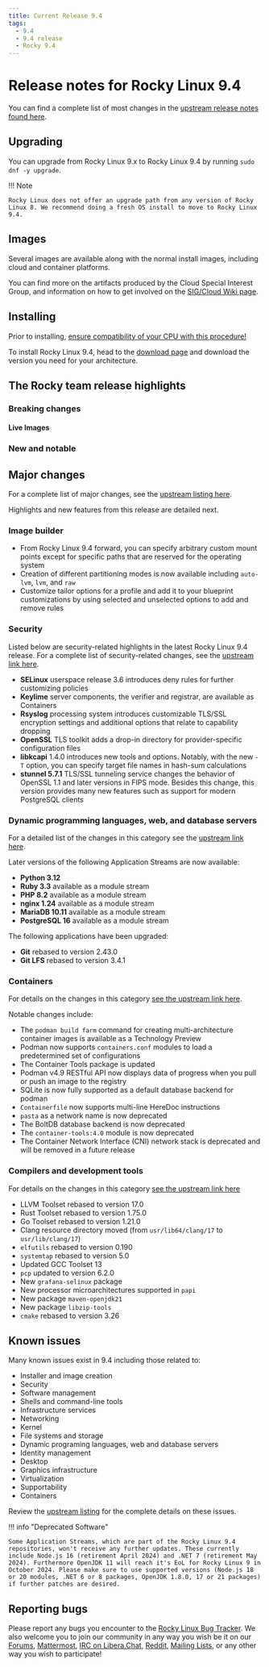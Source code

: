 ```yaml
---
title: Current Release 9.4
tags:
  - 9.4
  - 9.4 release
  - Rocky 9.4
---
```


# Release notes for Rocky Linux 9.4

You can find a complete list of most changes in the [upstream release notes found here](https://access.redhat.com/documentation/en-us/red_hat_enterprise_linux/9/html/9.4_release_notes/index).

## Upgrading

You can upgrade from Rocky Linux 9.x to Rocky Linux 9.4 by running `sudo dnf -y upgrade`.

!!! Note

    Rocky Linux does not offer an upgrade path from any version of Rocky Linux 8. We recommend doing a fresh OS install to move to Rocky Linux 9.4.

## Images

Several images are available along with the normal install images, including cloud and container platforms.

You can find more on the artifacts produced by the Cloud Special Interest Group, and information on how to get involved on the [SIG/Cloud Wiki page](https://sig-cloud.rocky.page/).

## Installing

Prior to installing, [ensure compatibility of your CPU with this procedure!](https://docs.rockylinux.org/gemstones/test_cpu_compat/)

To install Rocky Linux 9.4, head to the [download page](https://rockylinux.org/download/) and download the version you need for your architecture.

## The Rocky team release highlights

### Breaking changes

#### Live Images

### New and notable

## Major changes

For a complete list of major changes, see the [upstream listing here](https://access.redhat.com/documentation/en-us/red_hat_enterprise_linux/9/html/9.4_release_notes/overview#overview-major-changes).

Highlights and new features from this release are detailed next.

### Image builder

* From Rocky Linux 9.4 forward, you can specify arbitrary custom mount points except for specific paths that are reserved for the operating system
* Creation of different partitioning modes is now available including `auto-lvm`, `lvm`, and `raw`
* Customize tailor options for a profile and add it to your blueprint customizations by using selected and unselected options to add and remove rules

### Security

Listed below are security-related highlights in the latest Rocky Linux 9.4 release. For a complete list of security-related changes, see the [upstream link here](https://access.redhat.com/documentation/en-us/red_hat_enterprise_linux/9/html/9.4_release_notes/new-features#new-features-security).

* **SELinux** userspace release 3.6 introduces deny rules for further customizing policies
* **Keylime** server components, the verifier and registrar, are available as Containers
* **Rsyslog** processing system introduces customizable TLS/SSL encryption settings and additional options that relate to capability dropping
* **OpenSSL** TLS toolkit adds a drop-in directory for provider-specific configuration files
* **libkcapi** 1.4.0 introduces new tools and options. Notably, with the new `-T` option, you can specify target file names in hash-sum calculations
* **stunnel 5.7.1** TLS/SSL tunneling service changes the behavior of OpenSSL 1.1 and later versions in FIPS mode. Besides this change, this version provides many new features such as support for modern PostgreSQL clients

### Dynamic programming languages, web, and database servers

For a detailed list of the changes in this category see the [upstream link here](https://access.redhat.com/documentation/en-us/red_hat_enterprise_linux/9/html/9.4_release_notes/new-features#new-features-dynamic-programming-languages-web-and-database-servers).

Later versions of the following Application Streams are now available:

* **Python 3.12**
* **Ruby 3.3** available as a module stream
* **PHP 8.2** available as a module stream
* **nginx 1.24** available as a module stream
* **MariaDB 10.11** available as a module stream
* **PostgreSQL 16** available as a module stream

The following applications have been upgraded:

* **Git** rebased to version 2.43.0
* **Git LFS** rebased to version 3.4.1

### Containers

For details on the changes in this category [see the upstream link here](https://access.redhat.com/documentation/en-us/red_hat_enterprise_linux/9/html/9.4_release_notes/new-features#new-features-containers).

Notable changes include:

* The `podman build farm` command for creating multi-architecture container images is available as a Technology Preview
* Podman now supports `containers.conf` modules to load a predetermined set of configurations
* The Container Tools package is updated
* Podman v4.9 RESTful API now displays data of progress when you pull or push an image to the registry
* SQLite is now fully supported as a default database backend for podman
* `Containerfile` now supports multi-line HereDoc instructions
* `pasta` as a network name is now deprecated
* The BoltDB database backend is now deprecated
* The `container-tools:4.0` module is now deprecated
* The Container Network Interface (CNI) network stack is deprecated and will be removed in a future release

### Compilers and development tools

For details on the changes in this category [see the upstream link here](https://access.redhat.com/documentation/en-us/red_hat_enterprise_linux/9/html/9.4_release_notes/new-features#new-features-compilers-and-development-tools)

* LLVM Toolset rebased to version 17.0
* Rust Toolset rebased to version 1.75.0
* Go Toolset rebased to version 1.21.0
* Clang resource directory moved (from `usr/lib64/clang/17` to `usr/lib/clang/17`)
* `elfutils` rebased to version 0.190
* `systemtap` rebased to version 5.0
* Updated GCC Toolset 13
* `pcp` updated to version 6.2.0
* New `grafana-selinux` package
* New processor microarchitectures supported in `papi`
* New package `maven-openjdk21`
* New package `libzip-tools`
* `cmake` rebased to version 3.26

## Known issues

Many known issues exist in 9.4 including those related to:

* Installer and image creation
* Security
* Software management
* Shells and command-line tools
* Infrastructure services
* Networking
* Kernel
* File systems and storage
* Dynamic programing languages, web and database servers
* Identity management
* Desktop
* Graphics infrastructure
* Virtualization
* Supportability
* Containers

Review the [upstream listing](https://access.redhat.com/documentation/en-us/red_hat_enterprise_linux/9/html/9.4_release_notes/known-issues) for the complete details on these issues.

!!! info "Deprecated Software"

    Some Application Streams, which are part of the Rocky Linux 9.4 repositories, won't receive any further updates. These currently include Node.js 16 (retirement April 2024) and .NET 7 (retirement May 2024). Furthermore OpenJDK 11 will reach it's EoL for Rocky Linux 9 in October 2024. Please make sure to use supported versions (Node.js 18 or 20 modules, .NET 6 or 8 packages, OpenJDK 1.8.0, 17 or 21 packages) if further patches are desired.

## Reporting bugs

Please report any bugs you encounter to the [Rocky Linux Bug Tracker](https://bugs.rockylinux.org/). We also welcome you to join our community in any way you wish be it on our [Forums](https://forums.rockylinux.org), [Mattermost](https://chat.rockylinux.org), [IRC on Libera.Chat](irc://irc.liberachat/rockylinux), [Reddit](https://reddit.com/r/rockylinux), [Mailing Lists](https://lists.resf.org), or any other way you wish to participate!
